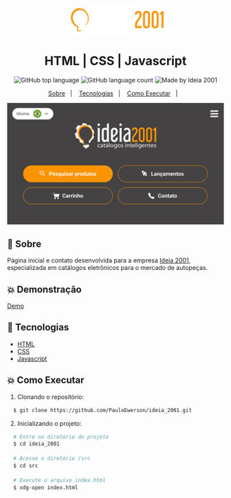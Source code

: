 <h1 align="center">
    <img alt="Ideia 2001" src="src/assets/main/logo.svg" height="70px" />
    <br><br>
    HTML | CSS | Javascript
    <br>
</h1>

<p align="center">
  <img alt="GitHub top language" src="https://img.shields.io/github/languages/top/PauloEwerson/ideia_2001?style=flat-square">
  <img alt="GitHub language count" src="https://img.shields.io/github/languages/count/PauloEwerson/ideia_2001?style=flat-square">
  <img alt="Made by Ideia 2001" src="https://img.shields.io/badge/made%20by-Ideia_2001-%23750?style=flat-square"><br/>
</p>

<p align="center">
  <a href="#bookmark-sobre">Sobre</a>&nbsp;&nbsp;&nbsp;|&nbsp;&nbsp;&nbsp;
  <a href="#rocket-tecnologias">Tecnologias</a>&nbsp;&nbsp;&nbsp;|&nbsp;&nbsp;&nbsp;
  <a href="#boom-como-executar">Como Executar</a>&nbsp;&nbsp;&nbsp;|&nbsp;&nbsp;&nbsp;
</p>

<p align="center">
  <img alt="mockup do projeto" width="650px" src="./.github/display/home_landscape.svg" />
<p>

## :bookmark: Sobre

Página inicial e contato desenvolvida para a empresa [Ideia 2001](https://www.ideia2001.com.br/), especializada em catálogos eletrônicos para o mercado de autopeças.
  
## :boom: Demonstração
[Demo](https://ideia2001.netlify.app/)

## :rocket: Tecnologias

-  [HTML](https://developer.mozilla.org/en-US/docs/Web/HTML)
-  [CSS](https://developer.mozilla.org/en-US/docs/Learn/CSS/First_steps/What_is_CSS)
-  [Javascript](https://developer.mozilla.org/pt-BR/docs/Web/JavaScript)

## :boom: Como Executar
  
1. Clonando o repositório:

```sh
  $ git clone https://github.com/PauloEwerson/ideia_2001.git
```

2. Inicializando o projeto:

```sh
  # Entre no diretório do projeto
  $ cd ideia_2001
  
  # Acesse o diretório /src
  $ cd src
  
  # Execute o arquivo index.html
  $ xdg-open index.html
```

